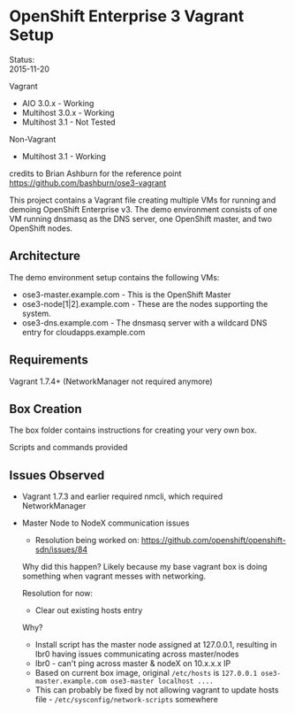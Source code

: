 # OpenShift Enterprise 3 Vagrant Setup

Status:  
2015-11-20

Vagrant
- AIO 3.0.x - Working  
- Multihost 3.0.x - Working 
- Multihost 3.1 - Not Tested

Non-Vagrant
- Multihost 3.1 - Working


credits to Brian Ashburn for the reference point
https://github.com/bashburn/ose3-vagrant

This project contains a Vagrant file creating multiple VMs for running and demoing OpenShift Enterprise v3.
The demo environment consists of one VM running dnsmasq as the DNS server, one OpenShift master, and two OpenShift
nodes.

## Architecture

The demo environment setup contains the following VMs:
- ose3-master.example.com - This is the OpenShift Master
- ose3-node[1|2].example.com - These are the nodes supporting the system.
- ose3-dns.example.com - The dnsmasq server with a wildcard DNS entry for cloudapps.example.com

## Requirements

Vagrant 1.7.4+ (NetworkManager not required anymore)

## Box Creation

The box folder contains instructions for creating your very own box.  

Scripts and commands provided

## Issues Observed

* Vagrant 1.7.3 and earlier required nmcli, which required NetworkManager

* Master Node to NodeX communication issues 

    - Resolution being worked on: https://github.com/openshift/openshift-sdn/issues/84  

    Why did this happen?  Likely because my base vagrant box is doing something when vagrant messes with networking.

    Resolution for now: 

    - Clear out existing hosts entry 
    
    Why?
    
    - Install script has the master node assigned at 127.0.0.1, resulting in lbr0 having issues communicating across master/nodes
    - lbr0 - can't ping across master & nodeX on 10.x.x.x IP 
    - Based on current box image, original `/etc/hosts` is `127.0.0.1 ose3-master.example.com ose3-master localhost ....`
    - This can probably be fixed by not allowing vagrant to update hosts file - `/etc/sysconfig/network-scripts` somewhere
